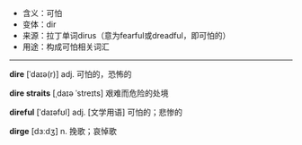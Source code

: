 - <span class="definition">含义：可怕</span>
- <span class="definition">变体：dir</span>
- <span class="definition">来源：拉丁单词dirus（意为fearful或dreadful，即可怕的）</span>
- <span class="definition">用途：构成可怕相关词汇</span>

---

<span class="vocabulary">**dire**</span> [ˈdaɪə(r)] adj. 可怕的，恐怖的

<span class="vocabulary">**dire straits**</span> [ˌdaɪə ˈstreɪts] 艰难而危险的处境

<span class="vocabulary">**direful**</span> [ˈdaɪəfʊl] adj. [文学用语] 可怕的；悲惨的

<span class="vocabulary">**dirge**</span> [dɜːdʒ] n. 挽歌；哀悼歌

